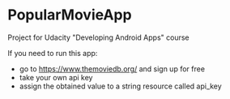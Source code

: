 # PopularMovieApp
Project for Udacity "Developing Android Apps" course

If you need to run this app:
* go to https://www.themoviedb.org/ and sign up for free
* take your own api key
* assign the obtained value to a string resource called api_key


